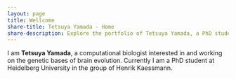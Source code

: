 ```yaml
---
layout: page
title: Wellcome
share-title: Tetsuya Yamada - Home
share-description: Explore the portfolio of Tetsuya Yamada, a PhD student with an interest in bioinformatics, evolutionary and developmental (evo-devo) biology, and medicine. Learn more about Tetsuya's experience and education.
---
```


I am **Tetsuya Yamada**, a computational biologist interested in and working on the genetic bases of brain evolution. Currently I am a PhD student at Heidelberg University in the group of Henrik Kaessmann. 
